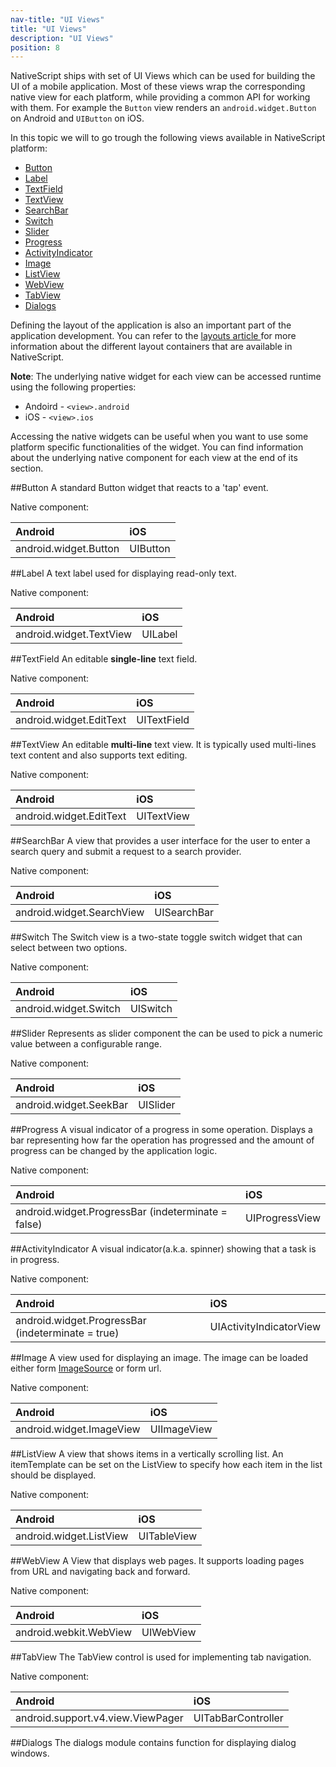 ```yaml
---
nav-title: "UI Views"
title: "UI Views"
description: "UI Views"
position: 8
---
```


NativeScript ships with set of UI Views which can be used for building the UI of a mobile application. Most of these views wrap the corresponding native view for each platform, while providing a common API for working with them. For example the `Button` view renders an `android.widget.Button` on Android and `UIButton` on iOS. 

In this topic we will to go trough the following views available in NativeScript platform:

* [Button](#button)
* [Label](#label)
* [TextField](#textfield)
* [TextView](#textview)
* [SearchBar](#searchbar)
* [Switch](#switch)
* [Slider](#slider)
* [Progress ](#progress)
* [ActivityIndicator](#activityindicator)
* [Image](#image)
* [ListView](#listview)
* [WebView](#webview)
* [TabView](#tabview)
* [Dialogs](#dialogs)

Defining the layout of the application is also an important part of the application development. You can refer to the [ layouts article ](layouts.md) for more information about the different layout containers that are available in NativeScript.

**Note**: The underlying native widget for each view can be accessed runtime using the following properties:

* Andoird - `<view>.android`
* iOS -  `<view>.ios`

Accessing the native widgets can be useful when you want to use some platform specific functionalities of the widget. You can find information about the underlying native component for each view at the end of its section.

##Button
A standard Button widget that reacts to a 'tap' event.

Native component:

| Android               | iOS      |
|:----------------------|:---------|
| android.widget.Button | UIButton |

##Label
A text label used for displaying read-only text.

Native component:

| Android               | iOS      |
|:----------------------|:---------|
| android.widget.TextView | UILabel |

##TextField
An editable **single-line** text field.

Native component:

| Android               | iOS      |
|:----------------------|:---------|
| android.widget.EditText | UITextField |

##TextView
An editable **multi-line** text view. It is typically used multi-lines text content and also supports text editing.

Native component:

| Android               | iOS      |
|:----------------------|:---------|
| android.widget.EditText | UITextView |

##SearchBar
A view that provides a user interface for the user to enter a search query and submit a request to a search provider.

Native component:

| Android               | iOS      |
|:----------------------|:---------|
| android.widget.SearchView | UISearchBar |

##Switch
The Switch view is a two-state toggle switch widget that can select between two options. 

Native component:

| Android               | iOS      |
|:----------------------|:---------|
| android.widget.Switch | UISwitch |

##Slider
Represents as slider component the can be used to pick a numeric value between a configurable range.

Native component:

| Android                | iOS      |
|:-----------------------|:---------|
| android.widget.SeekBar | UISlider |

##Progress
A visual indicator of a progress in some operation. Displays a bar representing how far the operation has progressed and the amount of progress can be changed by the application logic.

Native component:

| Android                | iOS      |
|:-----------------------|:---------|
| android.widget.ProgressBar (indeterminate = false) | UIProgressView |

##ActivityIndicator
A visual indicator(a.k.a. spinner) showing that a task is in progress.

Native component:

| Android                | iOS      |
|:-----------------------|:---------|
| android.widget.ProgressBar (indeterminate = true) | UIActivityIndicatorView |

##Image
A view used for displaying an image. The image can be loaded either form [ImageSource]() or form url.

Native component:

| Android                | iOS      |
|:-----------------------|:---------|
| android.widget.ImageView | UIImageView |

##ListView
A view that shows items in a vertically scrolling list. An itemTemplate can be set on the ListView to specify how each item in the list should be displayed.

Native component:

| Android                | iOS      |
|:-----------------------|:---------|
| android.widget.ListView | UITableView |

##WebView
A View that displays web pages. It supports loading pages from URL and navigating back and forward.

Native component:

| Android                | iOS      |
|:-----------------------|:---------|
| android.webkit.WebView | UIWebView |

##TabView
The TabView control is used for implementing tab navigation.

Native component:

| Android                | iOS      |
|:-----------------------|:---------|
| android.support.v4.view.ViewPager | UITabBarController |

##Dialogs
The dialogs module contains function for displaying dialog windows. 


